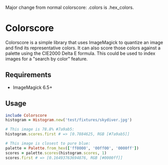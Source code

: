 Major change from normal colorscore: .colors is .hex_colors.

# Colorscore

Colorscore is a simple library that uses ImageMagick to quantize an image and find its representative colors. It can also score those colors against a palette using the CIE2000 Delta E formula. This could be used to index images for a "search by color" feature.

## Requirements

* ImageMagick 6.5+

## Usage

```ruby
include Colorscore
histogram = Histogram.new('test/fixtures/skydiver.jpg')

# This image is 78.8% #7a9ab5:
histogram.scores.first # => [0.7884625, RGB [#7a9ab5]]

# This image is closest to pure blue:
palette = Palette.from_hex(['ff0000', '00ff00', '0000ff'])
scores = palette.scores(histogram.scores, 1)
scores.first # => [0.16493763694876, RGB [#0000ff]]
```
